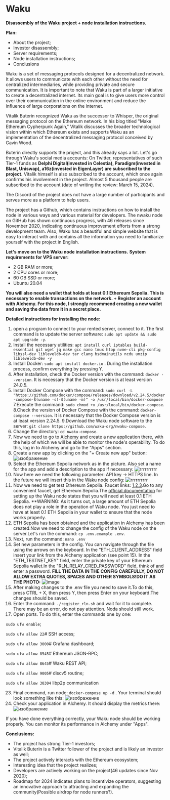 # Waku

**Disassembly of the Waku project + node installation instructions.**

**Plan:**
- About the project;
- Investor disassembly;
- Server requirements;
- Node installation instructions;
- Conclusions

Waku is a set of messaging protocols designed for a decentralized network. It allows users to communicate with each other without the need for centralized intermediaries, while providing private and secure communication. It is important to note that Waku is part of a larger initiative to create a decentralized internet. Its main goal is to give users more control over their communication in the online environment and reduce the influence of large corporations on the internet.

Vitalik Buterin recognized Waku as the successor to Whisper, the original messaging protocol on the Ethereum network. In his blog titled "Make Ethereum Cypherpunk Again," Vitalik discusses the broader technological vision within which Ethereum exists and supports Waku as an implementation of the decentralized messaging protocol conceived by Gavin Wood.

Buterin directly supports the project, and this already says a lot. Let's go through Waku's social media accounts:
On Twitter, representatives of such Tier-1 funds as **Delphi Digital(invested in Celestia), Paradigm(invested in Blast, Uniswap), a16z(invested in EigenLayer) are subscribed to the project.** Vitalik himself is also subscribed to the account, which once again confirms his involvement in the project. Almost 5 thousand people are subscribed to the account (date of writing the review: March 15, 2024).

The Discord of the project does not have a large number of participants and serves more as a platform to help users.

The project has a Github, which contains instructions on how to install the node in various ways and various material for developers. The nwaku node on GitHub has shown continuous progress, with 46 releases since November 2020, indicating continuous improvement efforts from a strong development team. Also, Waku has a beautiful and simple website that is easy to interact with and contains all the information you need to familiarize yourself with the project in English.

**Let's move on to the Waku node installation instructions.**
**System requirements for VPS server:**

- 2 GB RAM or more;
- 2 CPU cores or more;
- 60 GB SSD or more;
- Ubuntu 20.04

**You will also need a wallet that holds at least 0.1 Ethereum Sepolia. This is necessary to enable transactions on the network. + Register an account with Alchemy. For this node, I strongly recommend creating a new wallet and saving the data from it in a secret place.**

**Detailed instructions for installing the node:**

1. open a program to connect to your rented server, connect to it. The first command is to update the server software: ``sudo apt update && sudo apt upgrade -y``.
2. Install the necessary utilities:
   ``apt install curl iptables build-essential git wget jq make gcc nano tmux htop nvme-cli pkg-config libssl-dev libleveldb-dev tar clang bsdmainutils ncdu unzip libleveldb-dev -y``
4. Install Docker: ``sudo apt install docker.io`` . During the installation process, confirm everything by pressing Y.
5. After installation, check the Docker version with the command: ``docker --version``. It is necessary that the Docker version is at least version 24.0.5.
6. Install Docker Compose with the command:
   ``sudo curl -L "https://github.com/docker/compose/releases/download/v2.24.5/docker-compose-$(uname -s)-$(uname -m)" -o /usr/local/bin/docker-compose``
7.Execute the command: ``sudo chmod +x /usr/local/bin/docker-compose``.
8.Check the version of Docker Compose with the command: ``docker-compose --version``. It is necessary that the Docker Compose version is at least version 2.24.5.
9.Download the Waku node software to the server: ``git clone https://github.com/waku-org/nwaku-compose``.
10. Change the directory: ``cd nwaku-compose``.
11. Now we need to go to [Alchemy](https://dashboard.alchemy.com/) and create a new application there, with the help of which we will be able to monitor the node's operability. To do this, log in to Alchemy and go to the "Apps" section.
12. Create a new app by clicking on the "+ Create new app" button:    ![изображение](https://github.com/Mozgiii9/Waku/assets/74683169/6b076e3a-d121-4554-b444-8dbfc19448dd)
13. Select the Ethereum Sepolia network as in the picture. Also set a name for the app and add a description to the app if necessary:
    ![rrrrrrrrrr](https://github.com/Mozgiii9/Waku/assets/74683169/218b9846-43fa-4816-8e24-ec5e8c39e6ad)
14. Now here we need the following parameter: API key -> HTTPS line. In the future we will insert this in the Waku node config:
    ![rrrrrrrrrr](https://github.com/Mozgiii9/Waku/assets/74683169/83c7cdd4-9a47-4dbe-9aed-8e5a5cea45a3)
15. Now we need to get test Ethereum Sepolia. Faucet links: [1](https://sepoliafaucet.com/),[2](https://www.infura.io/faucet/sepolia),[3](https://sepolia-faucet.pk910.de/).Go to any convenient faucet, get Ethereum Sepolia.The [official documentation](https://docs.waku.org/guides/nwaku/run-docker-compose) for setting up the Waku node states that you will need at least 0.1 ETH Sepolia.
    **WARNING: As it turns out, a large amount of ETH Sepolia does not play a role in the operation of Waku node. You just need to have at least 0.1 ETH Sepolia in your wallet to ensure that the node works properly.
17. ETH Sepolia has been obtained and the application in Alchemy has been created.Now we need to change the config of the Waku node on the server.Let's run the command: ``cp .env.example .env``.
18. Next, run the command: ``nano .env``
18. Set new parameters in the config. You can navigate through the file using the arrows on the keyboard. In the "ETH_CLIENT_ADDRESS" field insert your link from the Alchemy application (see point 15). In the "ETH_TESTNET_KEY" field, enter the private key of your Ethereum Sepolia wallet.In the "RLN_RELAY_CRED_PASSWORD" field, think of and enter a password.
**FILL THE DATA IN THE CONFIG CAREFULLY, DO NOT ALLOW EXTRA QUOTES, SPACES AND OTHER SYMBOLS!DO IT AS THE PHOTO:** ![image](https://github.com/Mozgiii9/Waku/assets/74683169/fe785805-d3c3-4b16-9dbf-fcbe0f4ca126)
19. After making changes to the .env file you need to save it.To do this, press CTRL + X, then press Y, then press Enter on your keyboard.The changes should be saved.
21. Enter the command: ``./register_rln.sh`` and wait for it to complete. There may be an error, do not pay attention. Noda should still work.
22. Open ports. To do this, enter the commands one by one:

``sudo ufw enable``;

``sudo ufw allow 22``# SSH access;

``sudo ufw allow 3000``# Grafana dashboard;

``sudo ufw allow 8545``# Ethereum JSON-RPC;

``sudo ufw allow 8645``# Waku REST API;

``sudo ufw allow 9005``# discv5 routine;

``sudo ufw allow 30304`` libp2p communication

23. Final command, run node: ``docker-compose up -d`` . Your terminal should look something like this:
![изображение](https://github.com/Mozgiii9/Waku/assets/74683169/0d05e8d8-840d-4b58-a696-9a7f6f19e910)
24. Check your application in Alchemy. It should display the metrics there:
![изображение](https://github.com/Mozgiii9/Waku/assets/74683169/f425b78d-7012-40cc-bbad-4f7cb6ee6799)

If you have done everything correctly, your Waku node should be working properly. You can monitor its performance in Alchemy under "Apps".

**Conclusions:**
- The project has strong Tier-1 investors;
- Vitalik Buterin is a Twitter follower of the project and is likely an investor as well;
- The project actively interacts with the Ethereum ecosystem;
- Interesting idea that the project realizes;
- Developers are actively working on the project(46 updates since Nov 2020);
- Roadmap for 2024 indicates plans to incentivize operators, suggesting an innovative approach to attracting and expanding the community(Possible airdrop for node runners?).
